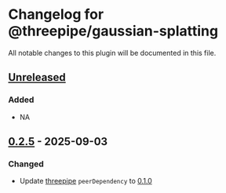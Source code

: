 # Changelog for @threepipe/gaussian-splatting

All notable changes to this plugin will be documented in this file.

[//]: # (The format is based on [Keep a Changelog]&#40;https://keepachangelog.com/en/1.1.0/&#41;, and this project adheres to [Semantic Versioning]&#40;https://semver.org/spec/v2.0.0.html&#41;.)

## [Unreleased]

### Added

- NA

## [0.2.5] - 2025-09-03

### Changed

- Update [threepipe](https://threepipe.org/) `peerDependency` to [0.1.0](https://github.com/repalash/threepipe/releases/tag/v0.1.0)

[unreleased]: https://github.com/repalash/threepipe/tree/dev/plugins/gaussian-splatting
[0.2.5]: https://github.com/repalash/threepipe/releases/tag/@threepipe/plugin-gaussian-splatting-0.2.5
[0.2.4]: https://github.com/repalash/threepipe/releases/tag/@threepipe/plugin-gaussian-splatting-0.2.4
